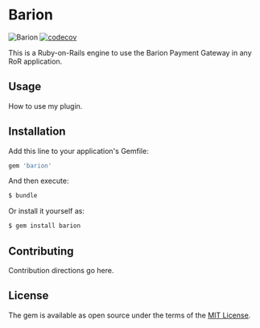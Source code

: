 # Barion
![Barion](https://github.com/Meter-reader/Barion/workflows/Ruby/badge.svg)
[![codecov](https://codecov.io/gh/Meter-Reader/barion/branch/main/graph/badge.svg?token=DCOKCM7B2J)](https://codecov.io/gh/Meter-Reader/barion)

This is a Ruby-on-Rails engine to use the Barion Payment Gateway in any RoR application.

## Usage
How to use my plugin.

## Installation
Add this line to your application's Gemfile:

```ruby
gem 'barion'
```

And then execute:
```bash
$ bundle
```

Or install it yourself as:
```bash
$ gem install barion
```

## Contributing
Contribution directions go here.

## License
The gem is available as open source under the terms of the [MIT License](https://opensource.org/licenses/MIT).
